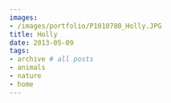 ```yaml
---
images:
- /images/portfolio/P1010780_Holly.JPG
title: Holly
date: 2013-05-09
tags:
- archive # all posts
- animals
- nature
- home
---
```

